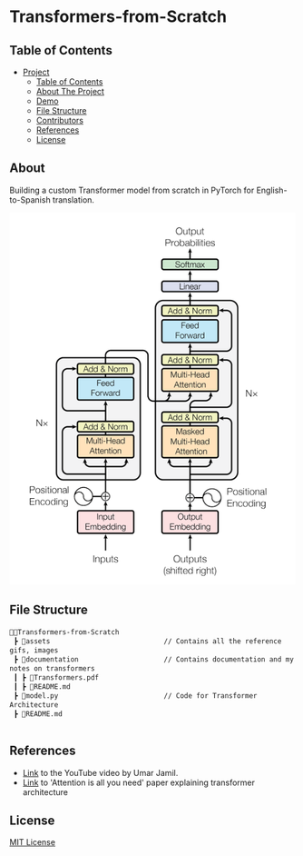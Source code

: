 # Transformers-from-Scratch

## Table of Contents

- [Project](#Transformers-from-Scratch)
  - [Table of Contents](#table-of-contents)
  - [About The Project](#about-the-project)
  - [Demo](#demo)
  - [File Structure](#file-structure)
  - [Contributors](#contributors)
  - [References](#references)
  - [License](#license)
  

## About

Building a custom Transformer model from scratch in PyTorch for English-to-Spanish translation.

<img src = "./assets/Transformer-architecture.png" alt="The Architecture of Transformer Model">

## File Structure
```
👨‍💻Transformers-from-Scratch
 ┣ 📂assets                            // Contains all the reference gifs, images
 ┣ 📂documentation                     // Contains documentation and my notes on transformers
 ┃ ┣ 📄Transformers.pdf
 ┃ ┣ 📄README.md
 ┣ 📄model.py                          // Code for Transformer Architecture
 ┣ 📄README.md
     
``` 

## References
* <a href="https://www.youtube.com/watch?v=ISNdQcPhsts&t=2729s">Link</a> to the YouTube video by Umar Jamil.
* <a href="https://arxiv.org/abs/1706.03762">Link</a> to 'Attention is all you need' paper explaining transformer architecture
 
## License
[MIT License](https://opensource.org/licenses/MIT)